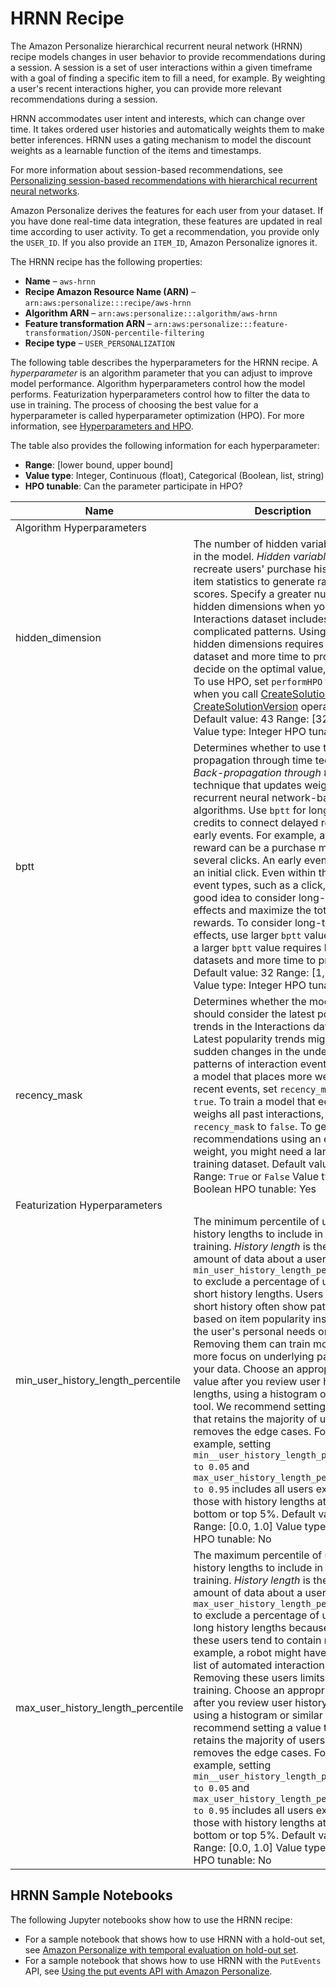 # HRNN Recipe<a name="native-recipe-hrnn"></a>

The Amazon Personalize hierarchical recurrent neural network \(HRNN\) recipe models changes in user behavior to provide recommendations during a session\. A session is a set of user interactions within a given timeframe with a goal of finding a specific item to fill a need, for example\. By weighting a user's recent interactions higher, you can provide more relevant recommendations during a session\.

HRNN accommodates user intent and interests, which can change over time\. It takes ordered user histories and automatically weights them to make better inferences\. HRNN uses a gating mechanism to model the discount weights as a learnable function of the items and timestamps\.

For more information about session\-based recommendations, see [Personalizing session\-based recommendations with hierarchical recurrent neural networks](https://arxiv.org/pdf/1706.04148.pdf)\.

Amazon Personalize derives the features for each user from your dataset\. If you have done real\-time data integration, these features are updated in real time according to user activity\. To get a recommendation, you provide only the `USER_ID`\. If you also provide an `ITEM_ID`, Amazon Personalize ignores it\.

The HRNN recipe has the following properties:
+  **Name** – `aws-hrnn`
+  **Recipe Amazon Resource Name \(ARN\)** – `arn:aws:personalize:::recipe/aws-hrnn`
+  **Algorithm ARN** – `arn:aws:personalize:::algorithm/aws-hrnn`
+  **Feature transformation ARN** – `arn:aws:personalize:::feature-transformation/JSON-percentile-filtering`
+  **Recipe type** – `USER_PERSONALIZATION`

The following table describes the hyperparameters for the HRNN recipe\. A *hyperparameter* is an algorithm parameter that you can adjust to improve model performance\. Algorithm hyperparameters control how the model performs\. Featurization hyperparameters control how to filter the data to use in training\. The process of choosing the best value for a hyperparameter is called hyperparameter optimization \(HPO\)\. For more information, see [Hyperparameters and HPO](customizing-solution-config-hpo.md)\. 

The table also provides the following information for each hyperparameter:
+ **Range**: \[lower bound, upper bound\]
+ **Value type**: Integer, Continuous \(float\), Categorical \(Boolean, list, string\)
+ **HPO tunable**: Can the parameter participate in HPO?


| Name | Description | 
| --- | --- | 
| Algorithm Hyperparameters | 
| hidden\_dimension |  The number of hidden variables used in the model\. *Hidden variables* recreate users' purchase history and item statistics to generate ranking scores\. Specify a greater number of hidden dimensions when your Interactions dataset includes more complicated patterns\. Using more hidden dimensions requires a larger dataset and more time to process\. To decide on the optimal value, use HPO\. To use HPO, set `performHPO` to `true` when you call [CreateSolution](API_CreateSolution.md) and [CreateSolutionVersion](API_CreateSolutionVersion.md) operations\. Default value: 43 Range: \[32, 256\] Value type: Integer HPO tunable: Yes  | 
| bptt |  Determines whether to use the back\-propagation through time technique\. *Back\-propagation through time* is a technique that updates weights in recurrent neural network\-based algorithms\. Use `bptt` for long\-term credits to connect delayed rewards to early events\. For example, a delayed reward can be a purchase made after several clicks\. An early event can be an initial click\. Even within the same event types, such as a click, it’s a good idea to consider long\-term effects and maximize the total rewards\. To consider long\-term effects, use larger `bptt` values\. Using a larger `bptt` value requires larger datasets and more time to process\. Default value: 32 Range: \[1, 32\] Value type: Integer HPO tunable: No  | 
| recency\_mask |  Determines whether the model should consider the latest popularity trends in the Interactions dataset\. Latest popularity trends might include sudden changes in the underlying patterns of interaction events\. To train a model that places more weight on recent events, set `recency_mask` to `true`\. To train a model that equally weighs all past interactions, set `recency_mask` to `false`\. To get good recommendations using an equal weight, you might need a larger training dataset\. Default value: `True` Range: `True` or `False` Value type: Boolean HPO tunable: Yes  | 
| Featurization Hyperparameters | 
| min\_user\_history\_length\_percentile |  The minimum percentile of user history lengths to include in model training\. *History length* is the total amount of data about a user\. Use `min_user_history_length_percentile` to exclude a percentage of users with short history lengths\. Users with a short history often show patterns based on item popularity instead of the user's personal needs or wants\. Removing them can train models with more focus on underlying patterns in your data\. Choose an appropriate value after you review user history lengths, using a histogram or similar tool\. We recommend setting a value that retains the majority of users, but removes the edge cases\.  For example, setting `min__user_history_length_percentile to 0.05` and `max_user_history_length_percentile to 0.95` includes all users except those with history lengths at the bottom or top 5%\. Default value: 0\.0 Range: \[0\.0, 1\.0\] Value type: Float HPO tunable: No  | 
| max\_user\_history\_length\_percentile |  The maximum percentile of user history lengths to include in model training\. *History length* is the total amount of data about a user\. Use `max_user_history_length_percentile` to exclude a percentage of users with long history lengths because data for these users tend to contain noise\. For example, a robot might have a long list of automated interactions\. Removing these users limits noise in training\. Choose an appropriate value after you review user history lengths using a histogram or similar tool\. We recommend setting a value that retains the majority of users but removes the edge cases\. For example, setting `min__user_history_length_percentile to 0.05` and `max_user_history_length_percentile to 0.95` includes all users except those with history lengths at the bottom or top 5%\. Default value: 0\.99 Range: \[0\.0, 1\.0\] Value type: Float HPO tunable: No  | 

## HRNN Sample Notebooks<a name="hrnn-sample-notebooks"></a>

The following Jupyter notebooks show how to use the HRNN recipe: 
+  For a sample notebook that shows how to use HRNN with a hold\-out set, see [Amazon Personalize with temporal evaluation on hold\-out set](https://github.com/aws-samples/amazon-personalize-samples/blob/master/personalize_temporal_holdout/personalize_temporal_holdout.ipynb)\.
+  For a sample notebook that shows how to use HRNN with the `PutEvents` API, see [Using the put events API with Amazon Personalize](https://github.com/aws-samples/amazon-personalize-samples/blob/master/advanced_examples/personalize_putEvents_demo.ipynb)\.
